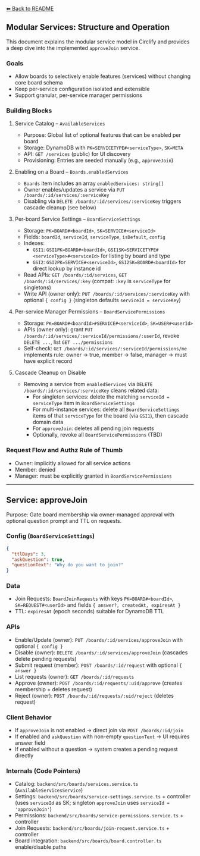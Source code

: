 [⬅ Back to README](../README.md)

## Modular Services: Structure and Operation

This document explains the modular service model in Circlify and provides a deep dive into the implemented `approveJoin` service.

### Goals
- Allow boards to selectively enable features (services) without changing core board schema
- Keep per-service configuration isolated and extensible
- Support granular, per-service manager permissions

### Building Blocks

1) Service Catalog – `AvailableServices`
   - Purpose: Global list of optional features that can be enabled per board
   - Storage: DynamoDB with `PK=SERVICETYPE#<serviceType>`, `SK=META`
   - API: `GET /services` (public) for UI discovery
   - Provisioning: Entries are seeded manually (e.g., `approveJoin`)

2) Enabling on a Board – `Boards.enabledServices`
   - `Boards` item includes an array `enabledServices: string[]`
   - Owner enables/updates a service via `PUT /boards/:id/services/:serviceKey`
   - Disabling via `DELETE /boards/:id/services/:serviceKey` triggers cascade cleanup (see below)

3) Per-board Service Settings – `BoardServiceSettings`
   - Storage: `PK=BOARD#<boardId>`, `SK=SERVICE#<serviceId>`
   - Fields: `boardId`, `serviceId`, `serviceType`, `isDefault`, `config`
   - Indexes:
     - `GSI1`: `GSI1PK=BOARD#<boardId>`, `GSI1SK=SERVICETYPE#<serviceType>#<serviceId>` for listing by board and type
     - `GSI2`: `GSI2PK=SERVICE#<serviceId>`, `GSI2SK=BOARD#<boardId>` for direct lookup by instance id
   - Read APIs: `GET /boards/:id/services`, `GET /boards/:id/services/:key` (compat: `:key` is `serviceType` for singletons)
   - Write API (owner only): `PUT /boards/:id/services/:serviceKey` with optional `{ config }` (singleton defaults `serviceId = serviceKey`)

4) Per-service Manager Permissions – `BoardServicePermissions`
   - Storage: `PK=BOARD#<boardId>#SERVICE#<serviceId>`, `SK=USER#<userId>`
   - APIs (owner only): grant `PUT /boards/:id/services/:serviceId/permissions/:userId`, revoke `DELETE ...`, list `GET .../permissions`
   - Self-check: `GET /boards/:id/services/:serviceId/permissions/me` implements rule: owner → true, member → false, manager → must have explicit record

5) Cascade Cleanup on Disable
   - Removing a service from `enabledServices` via `DELETE /boards/:id/services/:serviceKey` cleans related data:
     - For singleton services: delete the matching `serviceId = serviceType` item in `BoardServiceSettings`
     - For multi-instance services: delete all `BoardServiceSettings` items of that `serviceType` for the board (via `GSI1`), then cascade domain data
     - For `approveJoin`: deletes all pending join requests
     - Optionally, revoke all `BoardServicePermissions` (TBD)

### Request Flow and Authz Rule of Thumb
- Owner: implicitly allowed for all service actions
- Member: denied
- Manager: must be explicitly granted in `BoardServicePermissions`

---

## Service: approveJoin

Purpose: Gate board membership via owner-managed approval with optional question prompt and TTL on requests.

### Config (`BoardServiceSettings`)
```json
{
  "ttlDays": 3,
  "askQuestion": true,
  "questionText": "Why do you want to join?"
}
```

### Data
- Join Requests: `BoardJoinRequests` with keys `PK=BOARD#<boardId>`, `SK=REQUEST#<userId>` and fields `{ answer?, createdAt, expiresAt }`
- TTL: `expiresAt` (epoch seconds) suitable for DynamoDB TTL

### APIs
- Enable/Update (owner): `PUT /boards/:id/services/approveJoin` with optional `{ config }`
- Disable (owner): `DELETE /boards/:id/services/approveJoin` (cascades delete pending requests)
- Submit request (member): `POST /boards/:id/request` with optional `{ answer }`
- List requests (owner): `GET /boards/:id/requests`
- Approve (owner): `POST /boards/:id/requests/:uid/approve` (creates membership + deletes request)
- Reject (owner): `POST /boards/:id/requests/:uid/reject` (deletes request)

### Client Behavior
- If `approveJoin` is not enabled → direct join via `POST /boards/:id/join`
- If enabled and `askQuestion` with non-empty `questionText` → UI requires answer field
- If enabled without a question → system creates a pending request directly

### Internals (Code Pointers)
- Catalog: `backend/src/boards/services.service.ts` (`AvailableServicesService`)
- Settings: `backend/src/boards/service-settings.service.ts` + controller (uses `serviceId` as SK; singleton `approveJoin` uses `serviceId = 'approveJoin'`)
- Permissions: `backend/src/boards/service-permissions.service.ts` + controller
- Join Requests: `backend/src/boards/join-request.service.ts` + controller
- Board integration: `backend/src/boards/board.controller.ts` enable/disable paths


